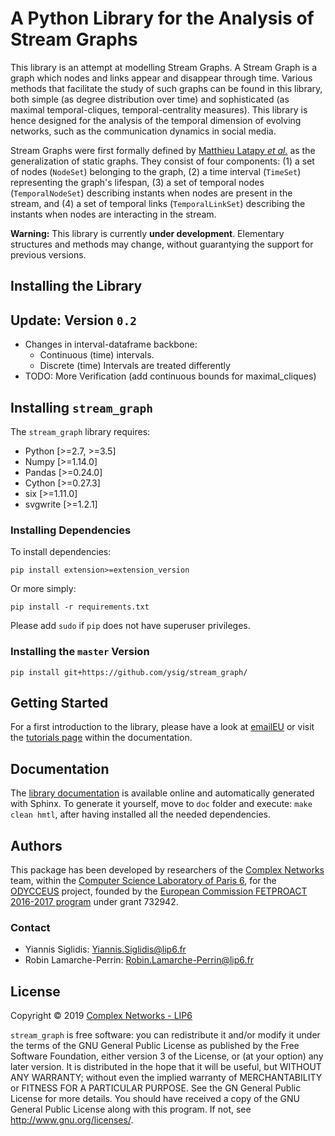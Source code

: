 

# A Python Library for the Analysis of Stream Graphs

This library is an attempt at modelling Stream Graphs.
A Stream Graph is a graph which nodes and links appear and disappear through time.
Various methods that facilitate the study of such graphs can be found in this library, both simple (as degree distribution over time) and sophisticated (as maximal temporal-cliques, temporal-centrality measures).
This library is hence designed for the analysis of the temporal dimension of evolving networks, such as the communication dynamics in social media. 

Stream Graphs were first formally defined by [Matthieu Latapy *et al.*](https://hal.archives-ouvertes.fr/hal-01665084) as the generalization of static graphs.
They consist of four components: (1) a set of nodes (`NodeSet`) belonging to the graph, (2) a time interval (`TimeSet`) representing the graph's lifespan, (3) a set of temporal nodes (`TemporalNodeSet`) describing instants when nodes are present in the stream, and (4) a set of temporal links (`TemporalLinkSet`) describing the instants when nodes are interacting in the stream.

**Warning:** This library is currently **under development**. Elementary structures and methods may change, without guarantying the support for previous versions.


## Installing the Library

Update: Version `0.2`
---------------------
- Changes in interval-dataframe backbone:
  - Continuous (time) intervals.
  - Discrete (time) Intervals are treated differently
- TODO: More Verification (add continuous bounds for maximal_cliques)


Installing `stream_graph`
-------------------------
The `stream_graph` library requires:

* Python [>=2.7, >=3.5]
* Numpy [>=1.14.0]
* Pandas [>=0.24.0]
* Cython [>=0.27.3]
* six [>=1.11.0]
* svgwrite [>=1.2.1]


### Installing Dependencies


To install dependencies:

```shell
pip install extension>=extension_version
```

Or more simply:

```shell
pip install -r requirements.txt
```
Please add `sudo` if `pip` does not have superuser privileges.


### Installing the `master` Version


```shell
pip install git+https://github.com/ysig/stream_graph/
```


## Getting Started


For a first introduction to the library, please have a look at [emailEU](https://nbviewer.jupyter.org/github/ysig/stream_graph/blob/master/tutorials/emailEU/email-Eu.ipynb) or visit the [tutorials page](https://ysig.github.io/stream_graph/doc/tutorials.html) within the documentation.


## Documentation


The [library documentation](https://ysig.github.io/stream_graph/doc/) is available online and automatically generated with Sphinx.
To generate it yourself, move to `doc` folder and execute: `make clean hmtl`, after having installed all the needed dependencies.

## Authors

This package has been developed by researchers of the [Complex Networks](http://www.complexnetworks.fr/) team, within the [Computer Science Laboratory of Paris 6](https://www.lip6.fr/), for the [ODYCCEUS](https://www.odycceus.eu/) project, founded by the [European Commission FETPROACT 2016-2017 program](https://ec.europa.eu/research/participants/portal/desktop/en/opportunities/h2020/calls/h2020-fetproact-2016-2017.html) under grant 732942.

### Contact
* Yiannis Siglidis: <Yiannis.Siglidis@lip6.fr>
* Robin Lamarche-Perrin: <Robin.Lamarche-Perrin@lip6.fr>

## License

Copyright © 2019 [Complex Networks - LIP6](<http://www.complexnetworks.fr>)

`stream_graph` is free software: you can redistribute it and/or modify it under the terms of the GNU General Public License as published by the Free Software Foundation, either version 3 of the License, or (at your option) any later version. It is distributed in the hope that it will be useful, but WITHOUT ANY WARRANTY; without even the implied warranty of MERCHANTABILITY or FITNESS FOR A PARTICULAR PURPOSE. See the GN  General Public License for more details. You should have received a copy of the GNU General Public License along with this program. If not, see <http://www.gnu.org/licenses/>.
